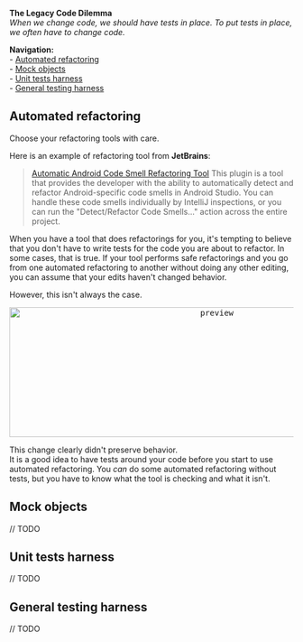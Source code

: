 **The Legacy Code Dilemma**<br/>
*When we change code, we should have tests in place. To put tests in place, we often have to change code.*

**Navigation:**<br/>
\- [Automated refactoring](#automated-refactoring)<br/>
\- [Mock objects](#mock-objects)<br/>
\- [Unit tests harness](#unit-tests-harness)<br/>
\- [General testing harness](#general-tests-harness)<br/>

## Automated refactoring
Choose your refactoring tools with care.

Here is an example of refactoring tool from **JetBrains**:
> [Automatic Android Code Smell Refactoring Tool](https://plugins.jetbrains.com/plugin/12468-automatic-android-code-smell-refactoring-tool) This plugin is a tool that provides the developer with the ability to automatically detect and 
refactor Android-specific code smells in Android Studio. You can handle these code smells individually by IntelliJ inspections, or you can run the "Detect/Refactor Code Smells..." action across the entire project. 

When you have a tool that does refactorings for you, it's tempting to believe that you don't have to write tests for the code you are about to refactor.
In some cases, that is true. If your tool performs safe refactorings and you go from one automated refactoring to another without doing any other editing,
you can assume that your edits haven't changed behavior. 

However, this isn't always the case.
<p align="center">
	<kbd>
 		<img src="https://github.com/uptechteam/android-cookbook/blob/chapter/testing-tools/Testing App/assets/example-tools-highlight.png" alt="preview" width="720" height="230"/>
	</kbd>
</p>

This change clearly didn't preserve behavior.
<br/>It is a good idea to have tests around your code before you start to use automated refactoring. You *can* do some automated refactoring without tests, but you have to know what the tool is checking and what it isn't.

## Mock objects

// TODO

## Unit tests harness

// TODO

## General testing harness

// TODO
